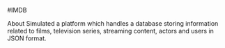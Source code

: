 #IMDB

About
Simulated a platform which handles a database storing information related to films, television series, streaming content, actors and users in JSON format.

